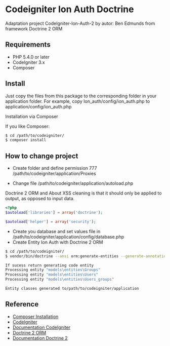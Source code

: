 # Codeigniter Ion Auth Doctrine
Adaptation project CodeIgniter-Ion-Auth-2 by autor: Ben Edmunds from framework Doctrine 2 ORM

## Requirements

* PHP 5.4.0 or later
* CodeIgniter 3.x
* Composer

## Install

Just copy the files from this package to the corresponding folder in your application folder. For example, copy Ion_auth/config/ion_auth.php to application/config/ion_auth.php

Installation via Composer

If you like Composer:

```bash
$ cd /path/to/codeigniter/
$ composer install
```

## How to change project

* Create folder and define permission 777 /path/to/codeigniter/application/Proxies

* Change file /path/to/codeigniter/application/autoload.php

Doctrine 2 ORM and About XSS cleaning is that it should only be applied to output, as opposed to input data.
~~~php
<?php
$autoload['libraries'] = array('doctrine');

$autoload['helper'] = array('security');
~~~

* Create you database and set values file in /path/to/codeigniter/application/config/database.php
* Create Entity Ion Auth with Doctrine 2 ORM

```bash
$ cd /path/to/codeigniter/
$ vendor/bin/doctrine --ansi orm:generate-entities --generate-annotations=true /path/to/codeigniter/application

If sucess return generating code entity
Processing entity "models\entities\Groups"
Processing entity "models\entities\Users"
Processing entity "models\entities\Users_groups"

Entity classes generated to/path/to/codeigniter/application
```

## Reference

* [Composer Installation](https://getcomposer.org/doc/00-intro.md#installation-linux-unix-osx)
* [CodeIgniter](https://github.com/bcit-ci/CodeIgniter)
* [Documentation CodeIgniter](https://codeigniter.com/user_guide/)
* [Doctrine 2 ORM](https://github.com/doctrine/doctrine2)
* [Documentation Doctrine 2](http://docs.doctrine-project.org/projects/doctrine-orm/en/latest/index.html)
